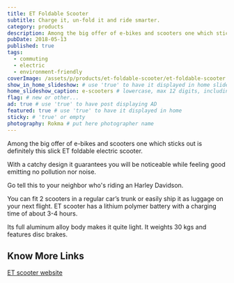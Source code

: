 ```yaml
---
title: ET Foldable Scooter
subtitle: Charge it, un-fold it and ride smarter.
category: products
description: Among the big offer of e-bikes and scooters one which sticks out is definitely this slick ET foldable electric scooter. Catchy design and...
pubDate: 2018-05-13
published: true
tags:
  - commuting
  - electric
  - environment-friendly
coverImage: /assets/p/products/et-foldable-scooter/et-foldable-scooter.jpg
show_in_home_slideshow: # use 'true' to have it displayed in home slideshow
home_slideshow_caption: e-scooters # lowercase, max 12 digits, including spaces
flag: # new or other...
ad: true # use 'true' to have post displaying AD
featured: true # use 'true' to have it displayed in home
sticky: # 'true' or empty
photography: Rokma # put here photographer name
---
```


Among the big offer of e-bikes and scooters one which sticks out is definitely this slick ET foldable electric scooter.

With a catchy design it guarantees you will be noticeable while feeling good emitting no pollution nor noise.

Go tell this to your neighbor who's riding an Harley Davidson.

You can fit 2 scooters in a regular car’s trunk or easily ship it as luggage on your next flight. ET scooter has a lithium polymer battery with a charging time of about 3-4 hours.

Its full aluminum alloy body makes it quite light. It weights 30 kgs and features disc brakes.

## Know More Links

[ET scooter website](http://etscooter.com/product/e-t-scooter/)
